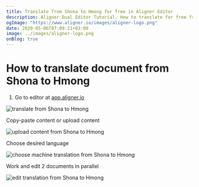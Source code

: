 ```yaml
---
title: Translate from Shona to Hmong for free in Aligner Editor
description: Aligner Dual Editor Tutorial. How to translate for free from Shona to Hmong. Aligner is multilingual document management platform. 
ogImage: "https://www.aligner.io/images/aligner-logo.png"
date: 2020-05-06T07:09:21+03:00
image: ../images/aligner-logo.png
onBlog: true
---
```


# How to translate document from Shona to Hmong

1. Go to editor at [app.aligner.io](https://app.aligner.io "Aligner App web page")

![translate from Shona to Hmong](../aligner-blank-editor.png "translate from Shona to Hmong")

Copy-paste content or upload content

![upload content from Shona to Hmong](../aligner-uploaded-document.png "upload content from Shona to Hmong")

Choose desired language

![choose machine translation from Shona to Hmong](../aligner-language-dropdown.png "choose machine translation from Shona to Hmong")

Work and edit 2 documents in parallel

![edit translation from Shona to Hmong](../aligner-double-sitded-editor.png "edit translation from Shona to Hmong")

